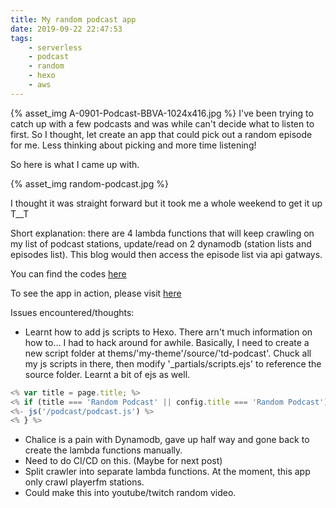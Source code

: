 ```yaml
---
title: My random podcast app
date: 2019-09-22 22:47:53
tags:
    - serverless
    - podcast
    - random
    - hexo
    - aws
---
```

{% asset_img A-0901-Podcast-BBVA-1024x416.jpg %}
I've been trying to catch up with a few podcasts and was while can't decide  what to listen to first. So I thought, let create an app that could pick out a random episode for me. Less thinking about picking and more time listening!

So here is what I came up with.

{% asset_img random-podcast.jpg %}

I thought it was straight forward but it took me a whole weekend to get it up T__T

Short explanation: there are 4 lambda functions that will keep crawling on my list of podcast stations, update/read on 2 dynamodb (station lists and episodes list). This blog would then access the episode list via api gatways.

You can find the codes [here](https://github.com/tduong10101/td-podcast)

To see the app in action, please visit [here](https://blog.tdinvoke.net/random-podcast/)

Issues encountered/thoughts:

- Learnt how to add js scripts to Hexo. There arn't much information on how to... I had to hack around for awhile. Basically, I need to create a new script folder at thems/'my-theme'/source/'td-podcast'. Chuck all my js scripts in there, then modify '_partials/scripts.ejs' to reference the source folder. Learnt a bit of ejs as well.
```javascript
<% var title = page.title; %>
<% if (title === 'Random Podcast' || config.title === 'Random Podcast') { %>
<%- js('/podcast/podcast.js') %>
<% } %>
```
- Chalice is a pain with Dynamodb, gave up half way and gone back to create the lambda functions manually.
- Need to do CI/CD on this. (Maybe for next post)
- Split crawler into separate lambda functions. At the moment, this app only crawl playerfm stations.
- Could make this into youtube/twitch random video.
